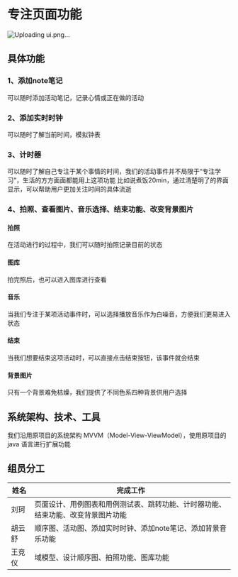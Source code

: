 # 专注页面功能
![Uploading ui.png…]()

## 具体功能
### 1、添加note笔记
可以随时添加活动笔记，记录心情或正在做的活动
### 2、添加实时时钟
可以随时了解当前时间，模拟钟表
### 3、计时器
可以随时了解自己专注于某个事情的时间，我们的活动事件并不局限于“专注学习”，生活的方方面面都能用上这项功能
比如说煮饭20min，通过清楚明了的界面显示，可以帮助用户更加关注时间的具体流逝
### 4、拍照、查看图片、音乐选择、结束功能、改变背景图片
#### 拍照
在活动进行的过程中，我们可以随时拍照记录目前的状态
#### 图库
拍完照后，也可以进入图库进行查看
#### 音乐
当我们专注于某项活动事件时，可以选择播放音乐作为白噪音，方便我们更易进入状态
#### 结束
当我们想要结束这项活动时，可以直接点击结束按钮，该事件就会结束
#### 背景图片
只有一个背景难免枯燥，我们提供了不同色系四种背景供用户选择

## 系统架构、技术、工具
我们沿用原项目的系统架构 MVVM（Model-View-ViewModel），使用原项目的java 语言进行扩展功能

## 组员分工
|   姓名  |  完成工作  |
| ---- | ---- |
| 刘珂 | 页面设计、用例图表和用例测试表、跳转功能、计时器功能、结束功能、改变背景图片功能  |
| 胡云舒 |  顺序图、活动图、添加实时时钟、添加note笔记、添加背景音乐功能  |
| 王竞仪 |  域模型、设计顺序图、拍照功能、图库功能 |
